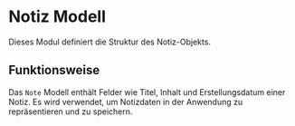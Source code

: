 # Notiz Modell

Dieses Modul definiert die Struktur des Notiz-Objekts.

## Funktionsweise

Das `Note` Modell enthält Felder wie Titel, Inhalt und Erstellungsdatum einer Notiz. Es wird verwendet, um Notizdaten in der Anwendung zu repräsentieren und zu speichern.